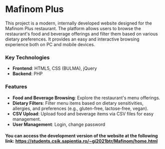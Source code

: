 # Mafinom Plus
 
This project is a modern, internally developed website designed for the Mafinom Plus restaurant. The platform allows users to browse the restaurant's food and beverage offerings and filter them based on various dietary preferences. It provides an easy and interactive browsing experience both on PC and mobile devices.

### Key Technologies

- **Frontend**: HTML5, CSS (BULMA), jQuery
- **Backend**: PHP

### Features

- **Food and Beverage Browsing**: Explore the restaurant's menu offerings.
- **Dietary Filters**: Filter menu items based on dietary sensitivities, allergies, and preferences (e.g., gluten-free, lactose-free, vegan).
- **CSV Upload**: Upload food and beverage items via CSV files for easy management.
- **User Management**: Login, change password
#### You can access the development version of the website at the following link: https://students.csik.sapientia.ro/~gi2021btr/Mafinom/home.html
